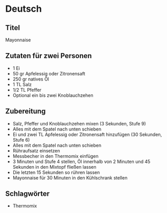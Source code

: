 # Deutsch

## Titel

Mayonnaise

## Zutaten für zwei Personen

* 1 Ei
* 50 gr Apfelessig oder Zitronensaft
* 250 gr natives Öl
* 1 TL Salz
* 1/2 TL Pfeffer
* Optional ein bis zwei Knoblauchzehen

## Zubereitung

* Salz, Pfeffer und Knoblauchzehen mixen (3 Sekunden, Stufe 9)
* Alles mit dem Spatel nach unten schieben
* Ei und zwei TL Apfelessig oder Zitronensaft hinzufügen (30 Sekunden, Stufe 6)
* Alles mit dem Spatel nach unten schieben
* Rühraufsatz einsetzen
* Messbecher in den Thermomix einfügen
* 3 Minuten und Stufe 4 stellen, Öl innerhalb von 2 Minuten und 45 Sekunden in den Mixtopf fließen lassen
* Die letzten 15 Sekunden so rühren lassen
* Mayonnaise für 30 Minuten in den Kühlschrank stellen

## Schlagwörter

* Thermomix
